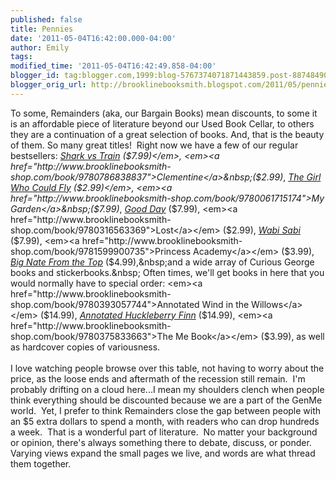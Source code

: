 ```yaml
---
published: false
title: Pennies
date: '2011-05-04T16:42:00.000-04:00'
author: Emily
tags: 
modified_time: '2011-05-04T16:42:49.858-04:00'
blogger_id: tag:blogger.com,1999:blog-5767374071871443859.post-8874849074477880931
blogger_orig_url: http://brooklinebooksmith.blogspot.com/2011/05/pennies.html
---
```


To some, Remainders (aka, our&nbsp;Bargain Books) mean discounts, to some it is an affordable piece of literature beyond our Used Book Cellar, to others they are a continuation of a great selection of books. And, that is the beauty of them. So many great titles!&nbsp; Right now we have a few of&nbsp;our regular bestsellers: <em><a href="http://www.brooklinebooksmith-shop.com/book/9780316007627">Shark vs Train</a>&nbsp;($7.99)</em>, <em><a href="http://www.brooklinebooksmith-shop.com/book/9780786838837">Clementine</a>&nbsp;($2.99)</em>, <em><a href="http://www.brooklinebooksmith-shop.com/book/9780312602383">The Girl Who Could Fly</a>&nbsp;($2.99)</em>, <em><a href="http://www.brooklinebooksmith-shop.com/book/9780061715174">My Garden</a>&nbsp;($7.99)</em>, <em><a href="http://www.brooklinebooksmith-shop.com/book/9780061857782">Good Day</a></em> ($7.99), <em><a href="http://www.brooklinebooksmith-shop.com/book/9780316563369">Lost</a></em> ($2.99),&nbsp;<em><a href="http://www.brooklinebooksmith-shop.com/book/9780316118255">Wabi Sabi</a></em> ($7.99), <em><a href="http://www.brooklinebooksmith-shop.com/book/9781599900735">Princess Academy</a></em> ($3.99), <em><a href="http://www.brooklinebooksmith-shop.com/book/9781449402327">Big Nate From the Top</a></em> ($4.99),&nbsp;and a wide array of Curious George books and stickerbooks.&nbsp; Often times, we'll get books in here that you would normally have to special order: <em><a href="http://www.brooklinebooksmith-shop.com/book/9780393057744">Annotated Wind in the Willows</a></em> ($14.99), <em><a href="http://www.brooklinebooksmith-shop.com/book/9780393020397">Annotated Huckleberry Finn</a></em> ($14.99), <em><a href="http://www.brooklinebooksmith-shop.com/book/9780375833663">The Me Book</a></em> ($3.99), as well as hardcover copies of variousness.<br /><br />I love watching people browse over this table, not having to worry about the price, as the loose ends and aftermath&nbsp;of the recession still remain.&nbsp; I'm probably drifting on a cloud here...I mean my shoulders clench when people think everything should be discounted because we are a part of the GenMe world.&nbsp; Yet, I prefer to think Remainders close the gap between people with an $5 extra dollars to spend a month, with readers who can drop hundreds a week.&nbsp; That is a wonderful part of literature.&nbsp; No matter your background or opinion, there's always something there to debate, discuss, or ponder.&nbsp; Varying views expand the small pages we live, and words are what thread them together.